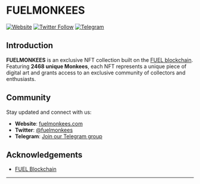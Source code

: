 # FUELMONKEES

[![Website](https://img.shields.io/badge/Website-fuelmonkees.com-blue)](https://fuelmonkees.com)
[![Twitter Follow](https://img.shields.io/twitter/follow/fuelmonkees?style=social)](https://twitter.com/fuelmonkees)
[![Telegram](https://img.shields.io/badge/Telegram-Join%20Chat-blue)](https://t.me/fuelmonkees)



## Introduction

**FUELMONKEES** is an exclusive NFT collection built on the [FUEL blockchain](https://fuel.network). Featuring **2468 unique Monkees**, each NFT represents a unique piece of digital art and grants access to an exclusive community of collectors and enthusiasts.

## Community

Stay updated and connect with us:

- **Website**: [fuelmonkees.com](https://fuelmonkees.com)
- **Twitter**: [@fuelmonkees](https://twitter.com/fuelmonkees)
- **Telegram**: [Join our Telegram group](https://t.me/fuelmonkees)


## Acknowledgements

- [FUEL Blockchain](https://fuel.network)

---

